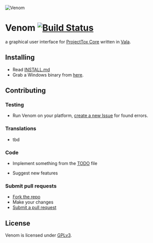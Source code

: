 ![Venom](https://raw.github.com/naxuroqa/Venom/master/screenshots/venom.png)

# Venom [![Build Status](https://travis-ci.org/naxuroqa/Venom.png?branch=master)](https://travis-ci.org/naxuroqa/Venom)
a graphical user interface for [ProjectTox Core](https://github.com/irungentoo/ProjectTox-Core) written in [Vala](https://wiki.gnome.org/Vala).

## Installing

* Read [INSTALL.md](INSTALL.md)
* Grab a Windows binary from [here](https://github.com/naxuroqa/Venom/releases).

## Contributing

### Testing

* Run Venom on your platform, [create a new Issue](https://github.com/naxuroqa/Venom/issues/new) for found errors.

### Translations

* tbd

### Code
* Implement something from the [TODO](TODO) file

* Suggest new features

### Submit pull requests
* [Fork the repo](https://help.github.com/articles/fork-a-repo)
* Make your changes
* [Submit a pull request](https://help.github.com/articles/using-pull-requests)

## License

Venom is licensed under [GPLv3](COPYING).
